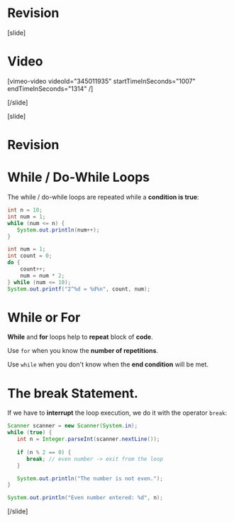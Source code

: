 # Revision

[slide]
# Video
[vimeo-video videoId="345011935" startTimeInSeconds="1007" endTimeInSeconds="1314" /]

[/slide]

[slide]
# Revision

# While / Do-While Loops
The while / do-while loops are repeated while a **condition is true**:

```java live
int n = 10;
int num = 1;
while (num <= n) {
   System.out.println(num++);
}
```

``` java live
int num = 1;
int count = 0;
do {
    count++;
    num = num * 2;
} while (num <= 10);
System.out.printf("2^%d = %d%n", count, num);
```

# While or For
**While** and **for** loops help to **repeat** block of **code**.

Use `for` when you know the **number of repetitions**.

Use `while` when you don't know when the **end condition** will be met.

# The break Statement.
If we have to **interrupt** the loop execution, we do it with the operator `break`:
``` java
Scanner scanner = new Scanner(System.in);
while (true) {
   int n = Integer.parseInt(scanner.nextLine());
   
   if (n % 2 == 0) {
      break; // even number -> exit from the loop
   }

   System.out.println("The number is not even.");
}

System.out.println("Even number entered: %d", n);
```
[/slide]